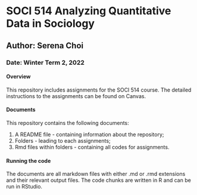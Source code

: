 # SOCI 514 Analyzing Quantitative Data in Sociology

## Author: Serena Choi

### Date: Winter Term 2, 2022

#### Overview

This repository includes assignments for the SOCI 514 course. The detailed instructions to the assignments can be found on Canvas. 

#### Documents

This repository contains the following documents:

1. A README file - containing information about the repository;
2. Folders - leading to each assignments; 
3. Rmd files within folders - containing all codes for assignments. 

#### Running the code

The documents are all markdown files with either .md or .rmd extensions and their relevant output files. The code chunks are written in R and can be run in RStudio. 
